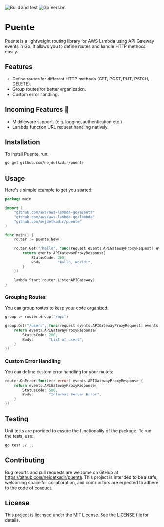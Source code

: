![Build and test](https://github.com/nejdetkadir/puente/actions/workflows/main.yml/badge.svg?branch=main)
![Go Version](https://img.shields.io/badge/go_version-_1.22.2-007d9c.svg)

# Puente

Puente is a lightweight routing library for AWS Lambda using API Gateway events in Go. It allows you to define routes and handle HTTP methods easily.

## Features

- Define routes for different HTTP methods (GET, POST, PUT, PATCH, DELETE).
- Group routes for better organization.
- Custom error handling.

## Incoming Features 🚀

- Middleware support. (e.g. logging, authentication etc.)
- Lambda function URL request handling natively.

## Installation

To install Puente, run:

```sh
go get github.com/nejdetkadir/puente
```

## Usage

Here's a simple example to get you started:

```go
package main

import (
    "github.com/aws/aws-lambda-go/events"
    "github.com/aws/aws-lambda-go/lambda"
    "github.com/nejdetkadir/puente"
)

func main() {
    router := puente.New()

    router.Get("/hello", func(request events.APIGatewayProxyRequest) events.APIGatewayProxyResponse {
        return events.APIGatewayProxyResponse{
            StatusCode: 200,
            Body:       "Hello, World!",
        }
    })

    lambda.Start(router.ListenAPIGateway)
}
```

### Grouping Routes

You can group routes to keep your code organized:

```go
group := router.Group("/api")

group.Get("/users", func(request events.APIGatewayProxyRequest) events.APIGatewayProxyResponse {
    return events.APIGatewayProxyResponse{
        StatusCode: 200,
        Body:       "List of users",
    }
})
```

### Custom Error Handling

You can define custom error handling for your routes:

```go
router.OnError(func(err error) events.APIGatewayProxyResponse {
    return events.APIGatewayProxyResponse{
        StatusCode: 500,
        Body:       "Internal Server Error",
    }
})
```

## Testing

Unit tests are provided to ensure the functionality of the package. To run the tests, use:

```sh
go test ./...
```

## Contributing
Bug reports and pull requests are welcome on GitHub at https://github.com/nejdetkadir/puente. This project is intended to be a safe, welcoming space for collaboration, and contributors are expected to adhere to the [code of conduct](https://github.com/nejdetkadir/puente/blob/main/CODE_OF_CONDUCT.md).

## License
This project is licensed under the MIT License. See the [LICENSE](LICENSE) file for details.
